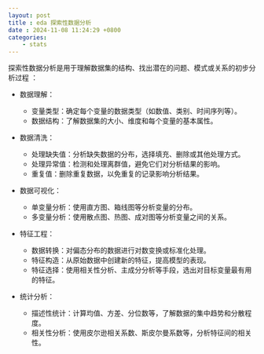 ```yaml
---
layout: post
title : eda 探索性数据分析
date : 2024-11-08 11:24:29 +0800
categories: 
    - stats
---
```


探索性数据分析是用于理解数据集的结构、找出潜在的问题、模式或关系的初步分析过程 ：

- 数据理解：
    - 变量类型：确定每个变量的数据类型（如数值、类别、时间序列等）。
    - 数据结构：了解数据集的大小、维度和每个变量的基本属性。

- 数据清洗：
    - 处理缺失值：分析缺失数据的分布，选择填充、删除或其他处理方式。
    - 处理异常值：检测和处理离群值，避免它们对分析结果的影响。
    - 重复值：删除重复数据，以免重复的记录影响分析结果。

- 数据可视化：
    - 单变量分析：使用直方图、箱线图等分析变量的分布。
    - 多变量分析：使用散点图、热图、成对图等分析变量之间的关系。

- 特征工程：
    - 数据转换：对偏态分布的数据进行对数变换或标准化处理。
    - 特征构造：从原始数据中创建新的特征，提高模型的表现。
    - 特征选择：使用相关性分析、主成分分析等手段，选出对目标变量最有用的特征。

- 统计分析：
    - 描述性统计：计算均值、方差、分位数等，了解数据的集中趋势和分散程度。
    - 相关性分析：使用皮尔逊相关系数、斯皮尔曼系数等，分析特征间的相关性。